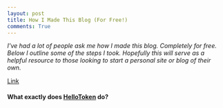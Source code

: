 ```yaml
---
layout: post
title: How I Made This Blog (For Free!)
comments: True
---
```


*I've had a lot of people ask me how I made this blog. Completely for free. Below I outline some of the steps I took. Hopefully this will serve as a helpful resource to those looking to start a personal site or blog of their own.* 

[Link](http://www.testlink.com)

#### What exactly does [HelloToken](http://www.hellotoken.com) do?

